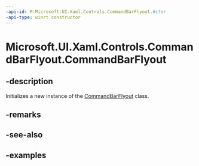 ```yaml
---
-api-id: M:Microsoft.UI.Xaml.Controls.CommandBarFlyout.#ctor
-api-type: winrt constructor
---
```

<!-- Method syntax.
public CommandBarFlyout.CommandBarFlyout()
-->

# Microsoft.UI.Xaml.Controls.CommandBarFlyout.CommandBarFlyout


## -description

Initializes a new instance of the [CommandBarFlyout](commandbarflyout.md) class.


## -remarks


## -see-also


## -examples


